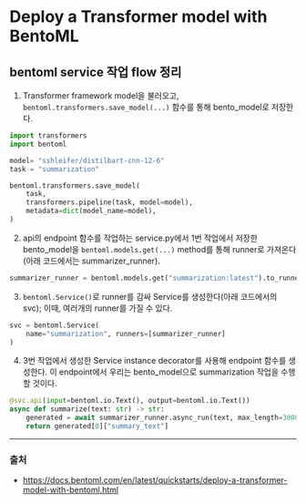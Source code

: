 # Deploy a Transformer model with BentoML

## bentoml service 작업 flow 정리
1. Transformer framework model을 불러오고, `bentoml.transformers.save_model(...)` 함수를 통해 bento_model로 저장한다.
```Python
import transformers
import bentoml

model= "sshleifer/distilbart-cnn-12-6"
task = "summarization"

bentoml.transformers.save_model(
    task,
    transformers.pipeline(task, model=model),
    metadata=dict(model_name=model),
)
```
2. api의 endpoint 함수를 작업하는 service.py에서 1번 작업에서 저장한 bento_model을 `bentoml.models.get(...)` method를 통해 runner로 가져온다(아래 코드에서는 summarizer_runner).
```Python
summarizer_runner = bentoml.models.get("summarization:latest").to_runner()
```

3. `bentoml.Service()`로 runner를 감싸 Service를 생성한다(아래 코드에서의 svc); 이때, 여러개의 runner를 가질 수 있다.
```Python
svc = bentoml.Service(
    name="summarization", runners=[summarizer_runner]
)
```

4. 3번 작업에서 생성한 Service instance decorator를 사용해 endpoint 함수를 생성한다. 이 endpoint에서 우리는 bento_model으로 summarization 작업을 수행할 것이다.
```Python
@svc.api(input=bentoml.io.Text(), output=bentoml.io.Text())
async def summarize(text: str) -> str:
    generated = await summarizer_runner.async_run(text, max_length=3000)
    return generated[0]["summary_text"]
```

------
### 출처
* https://docs.bentoml.com/en/latest/quickstarts/deploy-a-transformer-model-with-bentoml.html